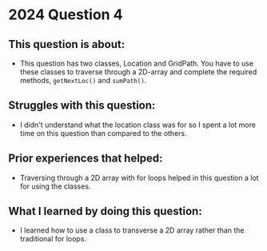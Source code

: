 # 2024 Question 4

## This question is about:
- This question has two classes, Location and GridPath. You have to use these classes to traverse through a 2D-array and complete the required methods, `getNextLoc()` and `sumPath()`.       

## Struggles with this question:
- I didn't understand what the location class was for so I spent a lot more time on this question than compared to the others.

## Prior experiences that helped:
- Traversing through a 2D array with for loops helped in this question a lot for using the classes.

## What I learned by doing this question:
- I learned how to use a class to transverse a 2D array rather than the traditional for loops.